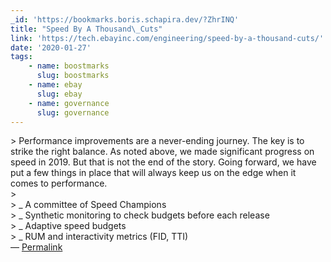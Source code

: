 ```yaml
---
_id: 'https://bookmarks.boris.schapira.dev/?ZhrINQ'
title: "Speed By A Thousand\_Cuts"
link: 'https://tech.ebayinc.com/engineering/speed-by-a-thousand-cuts/'
date: '2020-01-27'
tags:
    - name: boostmarks
      slug: boostmarks
    - name: ebay
      slug: ebay
    - name: governance
      slug: governance
---
```


&gt; Performance improvements are a never-ending journey. The key is to strike
the right balance. As noted above, we made significant progress on speed
in 2019. But that is not the end of the story. Going forward, we have put a few
things in place that will always keep us on the edge when it comes to
performance.<br /> &gt; <br /> &gt; _ A committee of Speed Champions<br /> &gt;
_ Synthetic monitoring to check budgets before each release<br /> &gt; _
Adaptive speed budgets<br /> &gt; _ RUM and interactivity metrics (FID, TTI)
<br>&#8212;
<a href="https://bookmarks.boris.schapira.dev/?ZhrINQ" title="Permalink">Permalink</a>

